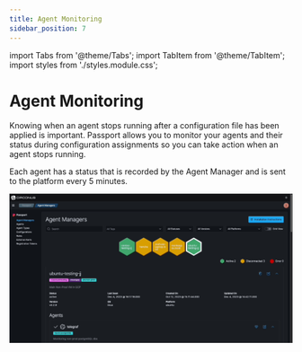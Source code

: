```yaml
---
title: Agent Monitoring
sidebar_position: 7
---
```


import Tabs from '@theme/Tabs';
import TabItem from '@theme/TabItem';
import styles from './styles.module.css';

# Agent Monitoring

Knowing when an agent stops running after a configuration file has been applied is important. Passport allows you to monitor your agents and their status during configuration assignments so you can take action when an agent stops running.

Each agent has a status that is recorded by the Agent Manager and is sent to the platform every 5 minutes.

![agent-status-monitoring-general](video/agent-status-monitoring-general.gif)

